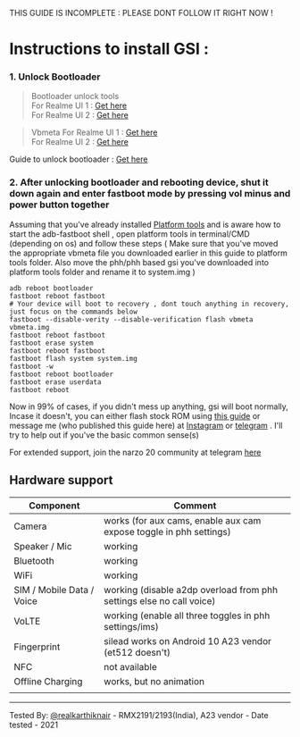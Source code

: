 THIS GUIDE IS INCOMPLETE : PLEASE DONT FOLLOW IT RIGHT NOW !

# Instructions to install GSI :

### 1. Unlock Bootloader

>Bootloader unlock tools    
For Realme UI 1 : [Get here](https://www.mediafire.com/file/4cy9u8r2yu9ve9t/DeepTest_realme_Narzo20.apk/file)  
For Realme UI 2 : [Get here](https://www.mediafire.com/file/8l33d9kxlxkdc80/DeepTesting_realme-release_20210426_newID_signed.apk/file)

>Vbmeta
For Realme UI 1 : [Get here](https://www.mediafire.com/file/0svn1vj1pn7buy7/vbmeta.img/file)  
For Realme UI 2 : [Get here](https://www.mediafire.com/view/instcb5n119uelv)

Guide to unlock bootloader : [Get here](https://telegra.ph/How-to-unlock-bootloader-03-02)

### 2. After unlocking bootloader and rebooting device, shut it down again and enter fastboot mode by pressing vol minus and power button together

Assuming that you've already installed [Platform tools](https://developer.android.com/studio/releases/platform-tools) and is aware how to start the adb-fastboot shell , open platform tools in terminal/CMD (depending on os) and follow these steps ( Make sure that you've moved the appropriate vbmeta file you downloaded earlier in this guide to platform tools folder. Also move the phh/phh based gsi you've downloaded into platform tools folder and rename it to system.img )

`adb reboot bootloader `  
`fastboot reboot fastboot`  
`# Your device will boot to recovery , dont touch anything in recovery, just focus on the commands below`  
`fastboot --disable-verity --disable-verification flash vbmeta vbmeta.img`  
`fastboot reboot fastboot`  
`fastboot erase system`  
`fastboot reboot fastboot`  
`fastboot flash system system.img`  
`fastboot -w`  
`fastboot reboot bootloader`  
`fastboot erase userdata`  
`fastboot reboot`  

Now in 99% of cases, if you didn't mess up anything, gsi will boot normally, Incase it doesn't,  you can either flash stock ROM using [this guide](https://www.mediafire.com/view/d7ygdwkqs46zw4b) or message me (who published this guide here) at [Instagram](http://instagr.am/harry_kris) or [telegram](https://t.me/realkarthiknair) . I'll try to help out if you've the basic common sense(s)

For extended support, join the narzo 20 community at telegram [here](https://t.me/realme_narzo_20_group)

## Hardware support

| Component                 |      Comment                                              |
|---------------------------|-----------------------------------------------------------|
| Camera                    | works (for aux cams, enable aux cam expose toggle in phh settings)                                                    |
| Speaker / Mic             | working                                                   |
| Bluetooth                 | working                                                 |
| WiFi                      | working                                                    |
| SIM / Mobile Data / Voice | working (disable a2dp overload from phh settings else no call voice)                                                 |
| VoLTE                     | working (enable all three toggles in phh settings/ims)                                                    |
| Fingerprint               | silead works on Android 10 A23 vendor (et512 doesn't)                                                   |
| NFC                       | not available                                                   |
| Offline Charging          | works, but no animation                                                   |
|                                                   |
---

Tested By: [@realkarthiknair](https://realkarthiknair.github.io) - RMX2191/2193(India), A23 vendor - Date tested - 2021


